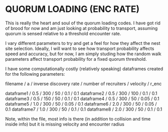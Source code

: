 # QUORUM LOADING (ENC RATE)

This is really the heart and soul of the quorum loading codes. I have got rid of brood for now and am just looking at probability to transport, assuming quorum is sensed relative to a threshold encounter rate.

I vary different parameters to try and get a feel for how they affect the nest site selection. Ideally, I will want to see how transport probability affects speed and accuracy, but for now, I am simply studing how the random walk parameters affect transport probability for a fixed quorum threshold.

I have some computationally costly (relatively speaking) dataframes created for the following parameters:

filename / a / inverse discovery rate / number of recruiters / velocity / r_enc 

dataframe1 / 0.5 / 300 / 50 / 0.1 / 0.1
dataframe2 / 0.5 / 300 / 100 / 0.1 / 0.1
dataframe3 / 0.5 / 150 / 50 / 0.1 / 0.1
dataframe4 / 0.5 / 300 / 50 / 0.05 / 0.1
dataframe5 / 1.0 / 300 / 50 / 0.05 / 0.1
dataframe6 / 2.0 / 300 / 50 / 0.05 / 0.1
dataframe7 / 1.0 / 300 / 50 / 0.1 / 0.1
dataframe8 / 2.0 / 300 / 50 / 0.1 / 0.1

Note, within the file, most info is there (in addition to collision and time inside info) but it is missing velocity and encounter radius
